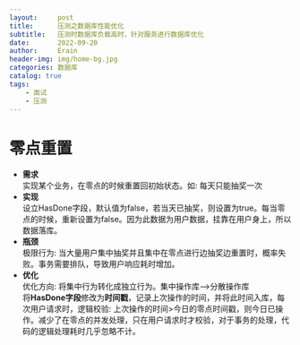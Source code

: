 ```yaml
---
layout:     post
title:      压测之数据库性能优化
subtitle:   压测时数据库负载高时，针对服务进行数据库优化
date:       2022-09-20
author:     Erain
header-img: img/home-bg.jpg
categories: 数据库
catalog: true
tags:
    - 面试
    - 压测
---
```


# 零点重置
- **需求**    
  实现某个业务，在零点的时候重置回初始状态。如: 每天只能抽奖一次
- **实现**    
  设立HasDone字段，默认值为false，若当天已抽奖，则设置为true。每当零点的时候，重新设置为false。因为此数据为用户数据，挂靠在用户身上，所以数据落库。
- **瓶颈**    
  极限行为: 当大量用户集中抽奖并且集中在零点进行边抽奖边重置时，概率失败。事务需要排队，导致用户响应耗时增加。
- **优化**    
  优化方向: 将集中行为转化成独立行为。集中操作库-->分散操作库   
  将**HasDone字段**修改为**时间戳**，记录上次操作的时间，并将此时间入库，每次用户请求时，逻辑校验: 上次操作的时间>今日的零点时间戳，则今日已操作。减少了在零点的并发处理，只在用户请求时才校验，对于事务的处理，代码的逻辑处理耗时几乎忽略不计。
